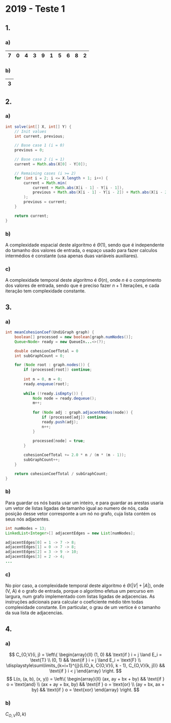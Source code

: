 # 2019 - Teste 1

## 1.

### a)

| 7 | 0 | 4 | 3 | 9 | 1 | 5 | 6 | 8 | 2 |
|---|---|---|---|---|---|---|---|---|---|

### b)

| 3 |
|---|

## 2.

### a)

```java
int solve(int[] X, int[] Y) {
	// Init values
	int current, previous;

	// Base case 1 (i = 0)
	previous = 0;

	// Base case 2 (i = 1)
	current = Math.abs(X[0] - Y[0]);

	// Remaining cases (i >= 2)
	for (int i = 2; i <= X.length + 1; i++) {
		current = Math.min(
			current + Math.abs(X[i - 1] - Y[i - 1]),
			previous + Math.abs(X[i - 1] - Y[i - 2]) + Math.abs(X[i - 2] - Y[i - 1])
		);
		previous = current;
	}

	return current;
}
```

### b)

A complexidade espacial deste algoritmo é $\Theta(1)$, sendo que é independente do tamanho dos valores de entrada, o espaço usado para fazer calculos intermédios é constante (usa apenas duas variáveis auxiliares).

### c)

A complexidade temporal deste algoritmo é $\Theta(n)$, onde $n$ é o comprimento dos valores de entrada, sendo que é preciso fazer $n + 1$ iterações, e cada iteração tem complexidade constante.

## 3.

### a)

```java
int meanCohesionCoef(UndiGraph graph) {
	boolean[] processed = new boolean[graph.numNodes()];
	Queue<Node> ready = new QueueIn...<>(?);

	double cohesionCoefTotal = 0
	int subGraphCount = 0;

	for (Node root : graph.nodes()) {
		if (processed[root]) continue;
		
		int n = 0, m = 0;
		ready.enqueue(root);
		
		while (!ready.isEmpty()) {
			Node node = ready.dequeue();
			m++;
			
			for (Node adj : graph.adjacentNodes(node)) {
				if (processed[adj]) continue;
				ready.push(adj);
				n++;
			}
			
			processed[node] = true;
		}

		cohesionCoefTotal += 2.0 * n / (m * (m - 1));
		subGraphCount++;
	}

	return cohesionCoefTotal / subGraphCount;
}
```

### b)

Para guardar os nós basta usar um inteiro, e para guardar as arestas usaria um vetor de listas ligadas de tamanho igual ao numero de nós, cada posição desse vetor corresponte a um nó no grafo, cuja lista contém os seus nós adjacentes.

```java
int numNodes = 13;
LinkedList<Integer>[] adjacentEdges = new List[numNodes];

adjacentEdges[0] = 1 -> 7 -> 8;
adjacentEdges[1] = 0 -> 7 -> 8;
adjacentEdges[2] = 3 -> 9 -> 10;
adjacentEdges[3] = 2 -> 4;
...
```

### c)

No pior caso, a complexidade temporal deste algoritmo é $\Theta(|V| + |A|)$, onde (V, A) é o grafo de entrada, porque o algoritmo efetua um percurso em largura, num grafo implementado com listas ligadas de adjacencias. As instruções adicionais para calcular o coeficiente médio têm todas complexidade constante. Em particular, o grau de um vertice é o tamanho da sua lista de adjacencias.

## 4.

### a)
$$
C_{O,V}(i, j) = \left\{
\begin{array}{ll}
	(1, 0) && \text{if } i = j \land E_i = \text{T} \\
	(0, 1) && \text{if } i = j \land E_i = \text{F} \\
	\displaystyle\sum\limits_{k=i+1}^{j}{L(O_k, C{O,V}(i, k - 1), C_{O,V}(k, j))} && \text{if } i < j
\end{array} 
\right.
$$
$$
L(o, (a, b), (x, y)) = \left\{
\begin{array}{ll}
	(ax, ay + bx + by) && \text{if } o = \text{and} \\
	(ax + ay + bx, by) && \text{if } o = \text{or} \\
	(ay + bx, ax + by) && \text{if } o = \text{xor}
\end{array} 
\right.
$$

### b)

$C_{O,V}(0, k)$